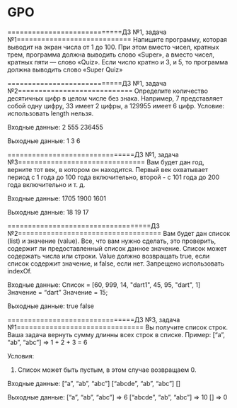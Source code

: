 # GPO
============================ДЗ №1, задача №1============================
Напишите программу, которая выводит на экран числа от 1 до 100. При этом вместо чисел, кратных 
трем, программа должна выводить слово «Super», а вместо чисел, кратных пяти — слово «Quiz». 
Если число кратно и 3, и 5, то программа должна выводить слово «Super Quiz»

============================ДЗ №1, задача №2============================
Определите количество десятичных цифр в целом числе без знака.
Например, 7 представляет собой одну цифру, 33 имеет 2 цифры, а 129955 имеет 6 цифр.
Условие: использовать length нельзя.

Входные данные:
2
555
236455

Выходные данные:
1
3
6

===============================ДЗ №1, задача №3===============================
Вам будет дан год, верните тот век, в котором он находится. Первый век охватывает 
период с 1 года до 100 года включительно, второй - с 101 года до 200 года включительно и т. д.

Входные данные:
1705
1900
1601

Выходные данные:
18
19
17

===================================ДЗ №2===================================
Вам будет дан список (list) и значение (value). Все, что вам нужно сделать, это проверить, 
содержит ли предоставленный список данное значение.
Список может содержать числа или строки. Value должно возвращать true, если список содержит 
значение, и false, если нет. Запрещено использовать indexOf.

Входные данные:
Список = [60, 999, 14, "dart1", 45, 95, "dart", 1]
Значение = “dart”
Значение = 15;

Выходные данные:
true
false

===============================ДЗ №3, задача №1===============================
Вы получите список строк. Ваша задача вернуть сумму длинны всех строк в списке.
Пример: [“a”, “ab”, “abc”] => 1 + 2 + 3 = 6

Условия:
1. Список может быть пустым, в этом случае возвращаем 0.

Входные данные:
[“a”, “ab”, “abc”]
[“abcde”, “ab”, “abc”]
[]

Выходные данные:
[“a”, “ab”, “abc”] => 6
[“abcde”, “ab”, “abc”] => 10
[] => 0
